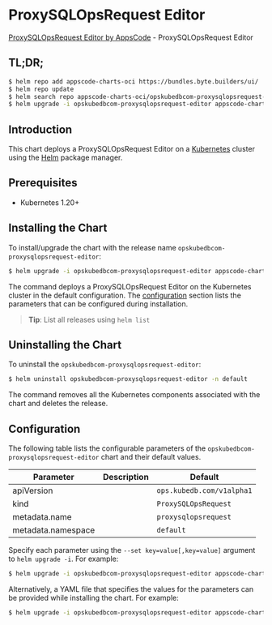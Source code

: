 # ProxySQLOpsRequest Editor

[ProxySQLOpsRequest Editor by AppsCode](https://byte.builders) - ProxySQLOpsRequest Editor

## TL;DR;

```bash
$ helm repo add appscode-charts-oci https://bundles.byte.builders/ui/
$ helm repo update
$ helm search repo appscode-charts-oci/opskubedbcom-proxysqlopsrequest-editor --version=v0.4.19
$ helm upgrade -i opskubedbcom-proxysqlopsrequest-editor appscode-charts-oci/opskubedbcom-proxysqlopsrequest-editor -n default --create-namespace --version=v0.4.19
```

## Introduction

This chart deploys a ProxySQLOpsRequest Editor on a [Kubernetes](http://kubernetes.io) cluster using the [Helm](https://helm.sh) package manager.

## Prerequisites

- Kubernetes 1.20+

## Installing the Chart

To install/upgrade the chart with the release name `opskubedbcom-proxysqlopsrequest-editor`:

```bash
$ helm upgrade -i opskubedbcom-proxysqlopsrequest-editor appscode-charts-oci/opskubedbcom-proxysqlopsrequest-editor -n default --create-namespace --version=v0.4.19
```

The command deploys a ProxySQLOpsRequest Editor on the Kubernetes cluster in the default configuration. The [configuration](#configuration) section lists the parameters that can be configured during installation.

> **Tip**: List all releases using `helm list`

## Uninstalling the Chart

To uninstall the `opskubedbcom-proxysqlopsrequest-editor`:

```bash
$ helm uninstall opskubedbcom-proxysqlopsrequest-editor -n default
```

The command removes all the Kubernetes components associated with the chart and deletes the release.

## Configuration

The following table lists the configurable parameters of the `opskubedbcom-proxysqlopsrequest-editor` chart and their default values.

|     Parameter      | Description |               Default                |
|--------------------|-------------|--------------------------------------|
| apiVersion         |             | <code>ops.kubedb.com/v1alpha1</code> |
| kind               |             | <code>ProxySQLOpsRequest</code>      |
| metadata.name      |             | <code>proxysqlopsrequest</code>      |
| metadata.namespace |             | <code>default</code>                 |


Specify each parameter using the `--set key=value[,key=value]` argument to `helm upgrade -i`. For example:

```bash
$ helm upgrade -i opskubedbcom-proxysqlopsrequest-editor appscode-charts-oci/opskubedbcom-proxysqlopsrequest-editor -n default --create-namespace --version=v0.4.19 --set apiVersion=ops.kubedb.com/v1alpha1
```

Alternatively, a YAML file that specifies the values for the parameters can be provided while
installing the chart. For example:

```bash
$ helm upgrade -i opskubedbcom-proxysqlopsrequest-editor appscode-charts-oci/opskubedbcom-proxysqlopsrequest-editor -n default --create-namespace --version=v0.4.19 --values values.yaml
```
